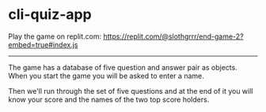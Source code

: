 # cli-quiz-app

Play the game on replit.com: https://replit.com/@slothgrrr/end-game-2?embed=true#index.js

---

The game has a database of five question and answer pair as objects. When you start the game you will be asked to enter a name. 

Then we'll run through the set of five questions and at the end of it you will know your score and the names of the two top score holders. 
